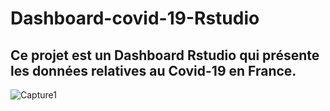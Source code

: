 # Dashboard-covid-19-Rstudio
Ce projet est un Dashboard Rstudio qui présente les données relatives au Covid-19 en France.
-----------------------------
 ![Capture1](Capture1.png) 
